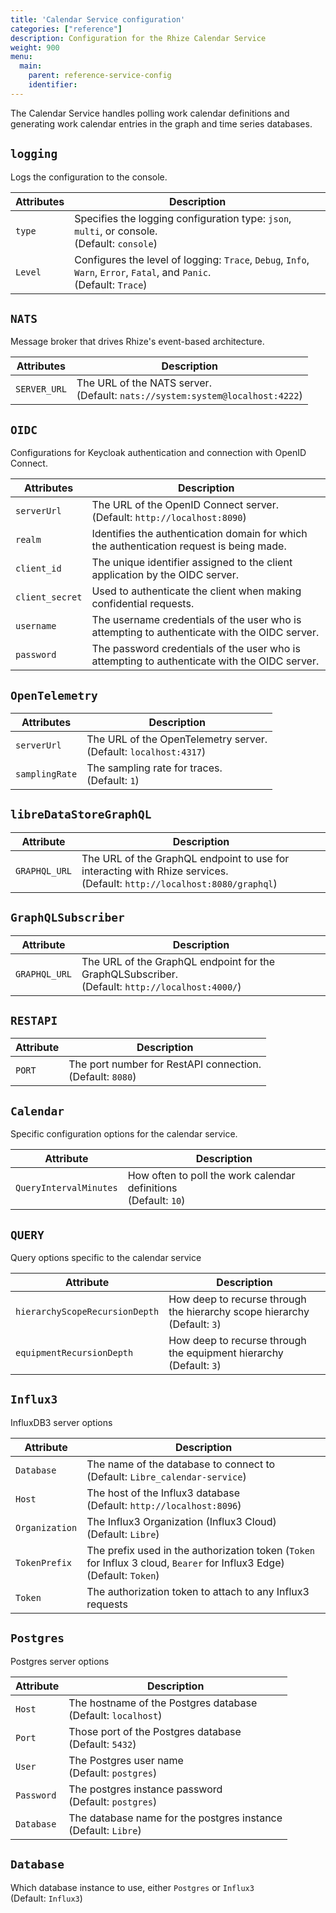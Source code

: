 ```yaml
---
title: 'Calendar Service configuration'
categories: ["reference"]
description: Configuration for the Rhize Calendar Service
weight: 900
menu:
  main:
    parent: reference-service-config
    identifier:
---
```


 The Calendar Service handles polling work calendar definitions and generating work calendar entries in the graph and time series databases.

## `logging`

 Logs the configuration to the console.

| Attributes          | Description                                                                                                                                                                                    |
|---------------------|------------------------------------------------------------------------------------------------------------------------------------------------------------------------------------------------|
| `type`              | Specifies the logging configuration type: `json`, `multi`, or console. <br />(Default: `console`)                                                                                   |                                                                                                                                                 
| `Level`             | Configures the level of logging: `Trace`, `Debug`, `Info`, `Warn`, `Error`, `Fatal`, and `Panic`. <br />(Default: `Trace`)                                                                     |

## `NATS`

 Message broker that drives Rhize's event-based architecture.

| Attributes          | Description                                                                                                                                                                                    |
|---------------------|------------------------------------------------------------------------------------------------------------------------------------------------------------------------------------------------|
| `SERVER_URL`         | The URL of the NATS server. <br />(Default: `nats://system:system@localhost:4222`)                                                              |


## `OIDC`

 Configurations for Keycloak authentication and connection with OpenID Connect.

| Attributes          | Description                                                                                                                                                                                    |
|---------------------|------------------------------------------------------------------------------------------------------------------------------------------------------------------------------------------------|
| `serverUrl`         | The URL of the OpenID Connect server. <br />(Default: `http://localhost:8090`)    |                                                                                                                    
| `realm`             | Identifies the authentication domain for which the authentication request is being made.                                                                              |
| `client_id`         | The unique identifier assigned to the client application by the OIDC server.                                                                                      |
| `client_secret`     | Used to authenticate the client when making confidential requests.                                                                       |
| `username`          | The username credentials of the user who is attempting to authenticate with the OIDC server.                                                           |
| `password`          | The password credentials of the user who is attempting to authenticate with the OIDC server.                                                                         |

## `OpenTelemetry`

| Attributes          | Description                                                                                                                                                                                    |
|---------------------|------------------------------------------------------------------------------------------------------------------------------------------------------------------------------------------------|
| `serverUrl`         | The URL of the OpenTelemetry server. <br />(Default: `localhost:4317`)                                                                                                                         | 
| `samplingRate`      | The sampling rate for traces. <br />(Default: `1`)                                   |

## `libreDataStoreGraphQL`

| Attribute | Description |
|---------------------|------------------------------------------------------------------------------------------------------------------------------------------------------------------------------------------------|
| `GRAPHQL_URL`         | The URL of the GraphQL endpoint to use for interacting with Rhize services. <br />(Default: `http://localhost:8080/graphql`) |

## `GraphQLSubscriber`

| Attribute | Description |
|---------------------|------------------------------------------------------------------------------------------------------------------------------------------------------------------------------------------------|
| `GRAPHQL_URL`         | The URL of the GraphQL endpoint for the GraphQLSubscriber. <br />(Default: `http://localhost:4000/`)|

## `RESTAPI`

| Attribute | Description |
|---------------------|------------------------------------------------------------------------------------------------------------------------------------------------------------------------------------------------|
| `PORT`         | The port number for RestAPI connection.  <br />(Default: `8080`)                                                                                                                                    |

## `Calendar`

Specific configuration options for the calendar service.

| Attribute | Description |
|---------------------|------------------------------------------------------------------------------------------------------------------------------------------------------------------------------------------------|
| `QueryIntervalMinutes`         | How often to poll the work calendar definitions <br />(Default: `10`)|

## `QUERY`

Query options specific to the calendar service

| Attribute | Description |
|---------------------|------------------------------------------------------------------------------------------------------------------------------------------------------------------------------------------------|
| `hierarchyScopeRecursionDepth`         | How deep to recurse through the hierarchy scope hierarchy <br />(Default: `3`)|
| `equipmentRecursionDepth`         | How deep to recurse through the equipment hierarchy <br />(Default: `3`)|

## `Influx3`

InfluxDB3 server options

| Attribute | Description |
|---------------------|------------------------------------------------------------------------------------------------------------------------------------------------------------------------------------------------|
| `Database`         | The name of the database to connect to <br />(Default: `Libre_calendar-service`)|
| `Host`         | The host of the Influx3 database <br />(Default: `http://localhost:8096`)|
| `Organization`         | The Influx3 Organization (Influx3 Cloud) <br />(Default: `Libre`)|
| `TokenPrefix`         | The prefix used in the authorization token (`Token` for Influx 3 cloud, `Bearer` for Influx3 Edge) <br />(Default: `Token`)|
| `Token`         | The authorization token to attach to any Influx3 requests|

## `Postgres`

Postgres server options

| Attribute | Description |
|---------------------|------------------------------------------------------------------------------------------------------------------------------------------------------------------------------------------------|
| `Host`         | The hostname of the Postgres database <br />(Default: `localhost`)|
| `Port`         | Those port of the Postgres database <br />(Default: `5432`)|
| `User`         | The Postgres user name <br />(Default: `postgres`)|
| `Password`         | The postgres instance password <br />(Default: `postgres`)|
| `Database`         | The database name for the postgres instance <br />(Default: `Libre`)|

## `Database`

Which database instance to use, either `Postgres` or `Influx3` <br />(Default: `Influx3`)
